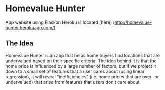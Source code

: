 # Homevalue Hunter

App website using Flaskon Heroku is located [here]  (http://homevalue-hunter.herokuapp.com/)

## The Idea
Homevalue Hunter is an app that helps home buyers find locations that are undervalued based on their specific criteria. The idea behind it is that the home price is influenced by a large number of factors, but if we project it down to a small set of features that a user cares about (using linear regression), it will reveal "inefficiencies" (i.e. home prices that are over- or undervalued) that arise from features that users don't care about.

